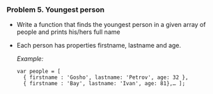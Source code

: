 ### Problem 5. Youngest person
*	Write a function that finds the youngest person in a given array of people and prints his/hers full name
*	Each person has properties firstname, lastname and age.

	_Example:_
	
		var people = [
		  { firstname : 'Gosho', lastname: 'Petrov', age: 32 }, 
		  { firstname : 'Bay', lastname: 'Ivan', age: 81},… ];

